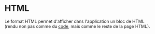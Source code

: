 # HTML

Le format HTML permet d'afficher dans l'application un bloc de HTML \(rendu non pas comme du [code](code.md), mais comme le reste de la page HTML\).

